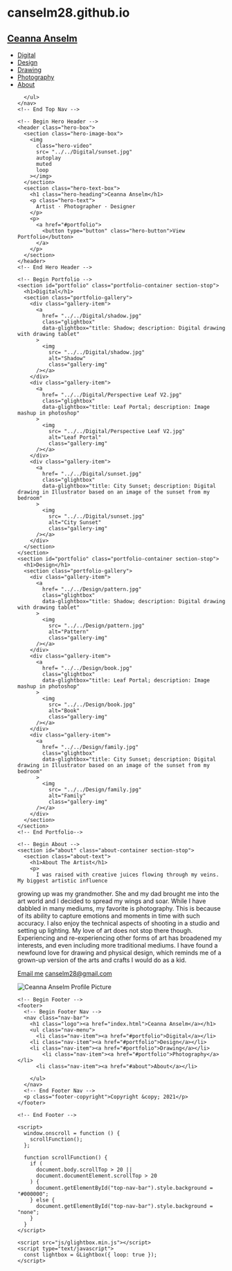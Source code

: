 # canselm28.github.io
<!DOCTYPE html>
<html lang="en">
  <head>
    <meta charset="UTF-8" />
    <meta http-equiv="X-UA-Compatible" content="IE=edge" />
    <meta name="viewport" content="width=device-width, initial-scale=1.0" />
    <link rel="stylesheet" href="css/styles.css" />
    <link rel="stylesheet" href="css/glightbox.min.css" />
    <link rel="stylesheet" href="css/all.min.css" />
    <title>My Portfolio</title>
  </head>
  <body>
    <!-- Begin Top Nav -->
    <nav id="top-nav-bar" class="nav-bar top-nav">
      <h1 class="logo"><a href="index.html">Ceanna Anselm</a></h1>
      <ul class="nav-menu">
        <li class="nav-item"><a href="#portfolio">Digital</a></li>
        <li class="nav-item"><a href="#about">Design</a></li>
		<li class="nav-item"><a href="#about">Drawing</a></li>
		<li class="nav-item"><a href="#about">Photography</a></li>
		<li class="nav-item"><a href="#about">About</a></li>
       
        
      </ul>
    </nav>
    <!-- End Top Nav -->

    <!-- Begin Hero Header -->
    <header class="hero-box">
      <section class="hero-image-box">
        <img
          class="hero-video"
          src= "../../Digital/sunset.jpg"
          autoplay
          muted
          loop
        ></img>
      </section>
      <section class="hero-text-box">
        <h1 class="hero-heading">Ceanna Anselm</h1>
        <p class="hero-text">
          Artist · Photographer · Designer
        </p>
        <p>
          <a href="#portfolio">
            <button type="button" class="hero-button">View Portfolio</button>
          </a>
        </p>
      </section>
    </header>
    <!-- End Hero Header -->

    <!-- Begin Portfolio -->
    <section id="portfolio" class="portfolio-container section-stop">
      <h1>Digital</h1>
      <section class="portfolio-gallery">
        <div class="gallery-item">
          <a
            href= "../../Digital/shadow.jpg"
            class="glightbox"
            data-glightbox="title: Shadow; description: Digital drawing with drawing tablet"
          >
            <img
              src= "../../Digital/shadow.jpg"
              alt="Shadow"
              class="gallery-img"
          /></a>
        </div>
        <div class="gallery-item">
          <a
            href= "../../Digital/Perspective Leaf V2.jpg"
            class="glightbox"
			data-glightbox="title: Leaf Portal; description: Image mashup in photoshop"
          >
            <img
              src= "../../Digital/Perspective Leaf V2.jpg"
              alt="Leaf Portal"
              class="gallery-img"
          /></a>
        </div>
        <div class="gallery-item">
          <a
            href= "../../Digital/sunset.jpg"
            class="glightbox"
			data-glightbox="title: City Sunset; description: Digital drawing in Illustrator based on an image of the sunset from my bedroom"
          >
            <img
              src= "../../Digital/sunset.jpg"
              alt="City Sunset"
              class="gallery-img"
          /></a>
        </div>
      </section>
    </section>
	<section id="portfolio" class="portfolio-container section-stop">
      <h1>Design</h1>
      <section class="portfolio-gallery">
        <div class="gallery-item">
          <a
            href= "../../Design/pattern.jpg"
            class="glightbox"
            data-glightbox="title: Shadow; description: Digital drawing with drawing tablet"
          >
            <img
              src= "../../Design/pattern.jpg"
              alt="Pattern"
              class="gallery-img"
          /></a>
        </div>
        <div class="gallery-item">
          <a
            href= "../../Design/book.jpg"
            class="glightbox"
			data-glightbox="title: Leaf Portal; description: Image mashup in photoshop"
          >
            <img
              src= "../../Design/book.jpg"
              alt="Book"
              class="gallery-img"
          /></a>
        </div>
        <div class="gallery-item">
          <a
            href= "../../Design/family.jpg"
            class="glightbox"
			data-glightbox="title: City Sunset; description: Digital drawing in Illustrator based on an image of the sunset from my bedroom"
          >
            <img
              src= "../../Design/family.jpg"
              alt="Family"
              class="gallery-img"
          /></a>
        </div>
      </section>
    </section>
    <!-- End Portfolio-->

    <!-- Begin About -->
    <section id="about" class="about-container section-stop">
      <section class="about-text">
        <h1>About The Artist</h1>
        <p>
          I was raised with creative juices flowing through my veins. My biggest artistic influence 
growing up was my grandmother. She and my dad brought me into the art world and I decided to spread my wings and soar. While I have 
dabbled in many mediums, my favorite is 
photography. This is because of its ability to 
capture emotions and moments in time with such accuracy. I also enjoy the technical aspects of shooting in a studio and setting up lighting. My love of art does not stop there though. 
Experiencing and re-experiencing other forms of art has broadened my interests, and even 
including more traditional mediums. I have found a newfound love for drawing and physical design, which reminds me of a grown-up version of the arts and crafts I would do as a kid. 
        </p>
        <p>
          <a href="mailto:canselm28@gmail.com">Email me</a> canselm28@gmail.com
        </p>
      </section>
      <section class="about-image">
        <img 
          src= "../../my face.jpg"
          alt="Ceanna Anselm Profile Picture"
        />
      </section>
    </section>
    <!-- End About -->

    <!-- Begin Footer -->
    <footer>
      <!-- Begin Footer Nav -->
      <nav class="nav-bar">
        <h1 class="logo"><a href="index.html">Ceanna Anselm</a></h1>
        <ul class="nav-menu">
          <li class="nav-item"><a href="#portfolio">Digital</a></li>
		<li class="nav-item"><a href="#portfolio">Design</a></li>
		<li class="nav-item"><a href="#portfolio">Drawing</a></li>
			<li class="nav-item"><a href="#portfolio">Photography</a></li>
          <li class="nav-item"><a href="#about">About</a></li>
         
        </ul>
      </nav>
      <!-- End Footer Nav -->
      <p class="footer-copyright">Copyright &copy; 2021</p>
    </footer>

    <!-- End Footer -->

    <script>
      window.onscroll = function () {
        scrollFunction();
      };

      function scrollFunction() {
        if (
          document.body.scrollTop > 20 ||
          document.documentElement.scrollTop > 20
        ) {
          document.getElementById("top-nav-bar").style.background = "#000000";
        } else {
          document.getElementById("top-nav-bar").style.background = "none";
        }
      }
    </script>

    <script src="js/glightbox.min.js"></script>
    <script type="text/javascript">
      const lightbox = GLightbox({ loop: true });
    </script>
  </body>
</html>
